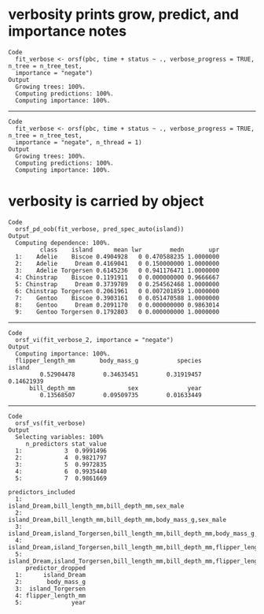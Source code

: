 # verbosity prints grow, predict, and importance notes

    Code
      fit_verbose <- orsf(pbc, time + status ~ ., verbose_progress = TRUE, n_tree = n_tree_test,
      importance = "negate")
    Output
      Growing trees: 100%. 
      Computing predictions: 100%. 
      Computing importance: 100%. 

---

    Code
      fit_verbose <- orsf(pbc, time + status ~ ., verbose_progress = TRUE, n_tree = n_tree_test,
      importance = "negate", n_thread = 1)
    Output
      Growing trees: 100%. 
      Computing predictions: 100%. 
      Computing importance: 100%. 

# verbosity is carried by object

    Code
      orsf_pd_oob(fit_verbose, pred_spec_auto(island))
    Output
      Computing dependence: 100%. 
             class    island      mean lwr        medn       upr
      1:    Adelie    Biscoe 0.4904928   0 0.470588235 1.0000000
      2:    Adelie     Dream 0.4169041   0 0.150000000 1.0000000
      3:    Adelie Torgersen 0.6145236   0 0.941176471 1.0000000
      4: Chinstrap    Biscoe 0.1191911   0 0.000000000 0.9666667
      5: Chinstrap     Dream 0.3739789   0 0.254562468 1.0000000
      6: Chinstrap Torgersen 0.2061961   0 0.007201859 1.0000000
      7:    Gentoo    Biscoe 0.3903161   0 0.051470588 1.0000000
      8:    Gentoo     Dream 0.2091170   0 0.000000000 0.9863014
      9:    Gentoo Torgersen 0.1792803   0 0.000000000 1.0000000

---

    Code
      orsf_vi(fit_verbose_2, importance = "negate")
    Output
      Computing importance: 100%. 
      flipper_length_mm       body_mass_g           species            island 
             0.52904478        0.34635451        0.31919457        0.14621939 
          bill_depth_mm               sex              year 
             0.13568507        0.09509735        0.01633449 

---

    Code
      orsf_vs(fit_verbose)
    Output
      Selecting variables: 100%
         n_predictors stat_value
      1:            3  0.9991496
      2:            4  0.9821797
      3:            5  0.9972835
      4:            6  0.9935440
      5:            7  0.9861669
                                                                                  predictors_included
      1:                                           island_Dream,bill_length_mm,bill_depth_mm,sex_male
      2:                               island_Dream,bill_length_mm,bill_depth_mm,body_mass_g,sex_male
      3:              island_Dream,island_Torgersen,bill_length_mm,bill_depth_mm,body_mass_g,sex_male
      4: island_Dream,island_Torgersen,bill_length_mm,bill_depth_mm,flipper_length_mm,body_mass_g,...
      5: island_Dream,island_Torgersen,bill_length_mm,bill_depth_mm,flipper_length_mm,body_mass_g,...
         predictor_dropped
      1:      island_Dream
      2:       body_mass_g
      3:  island_Torgersen
      4: flipper_length_mm
      5:              year

